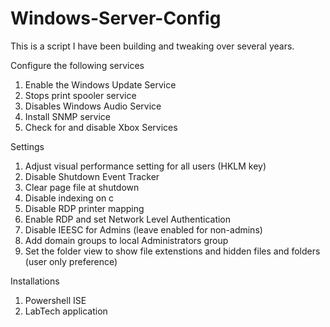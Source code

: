 # Windows-Server-Config
This is a script I have been building and tweaking over several years.

Configure the following services
  1) Enable the Windows Update Service
  2) Stops print spooler service
  3) Disables Windows Audio Service
  4) Install SNMP service
  5) Check for and disable Xbox Services
  
Settings  
  1) Adjust visual performance setting for all users (HKLM key)
  2) Disable Shutdown Event Tracker
  3) Clear page file at shutdown
  4) Disable indexing on c
  5) Disable RDP printer mapping
  6) Enable RDP and set Network Level Authentication
  7) Disable IEESC for Admins (leave enabled for non-admins)
  8) Add domain groups to local Administrators group
  9) Set the folder view to show file extenstions and hidden files and folders (user only preference)

Installations
  1) Powershell ISE
  2) LabTech application
